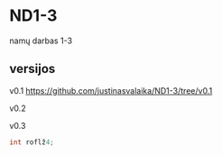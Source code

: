 # ND1-3
namų darbas 1-3
## versijos

v0.1  https://github.com/justinasvalaika/ND1-3/tree/v0.1

v0.2

v0.3

```c
int roflž4;
```
